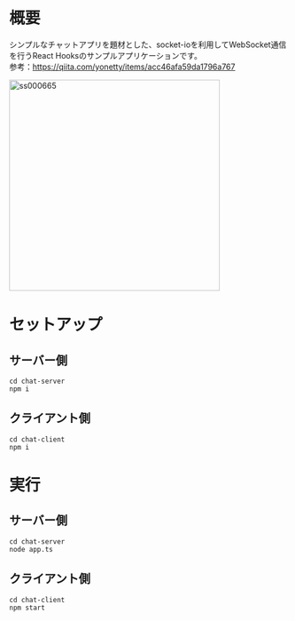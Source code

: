 # 概要
シンプルなチャットアプリを題材とした、socket-ioを利用してWebSocket通信を行うReact Hooksのサンプルアプリケーションです。<br/>
参考：https://qiita.com/yonetty/items/acc46afa59da1796a767

<img width="380" alt="ss000665" src="https://user-images.githubusercontent.com/74450836/217504374-56ef19fe-90aa-495f-975d-f7cdcb624e89.png">

# セットアップ
## サーバー側
```
cd chat-server
npm i
```

## クライアント側
```
cd chat-client
npm i
```

# 実行
## サーバー側
```
cd chat-server
node app.ts
```

## クライアント側
```
cd chat-client
npm start
```
